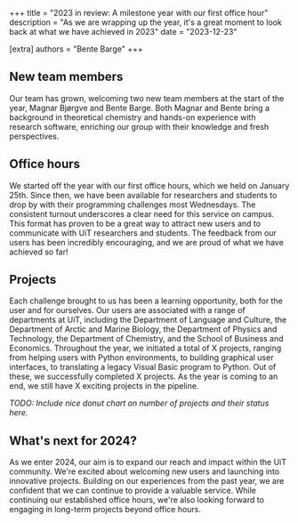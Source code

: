+++
title = "2023 in review: A milestone year with our first office hour"
description = "As we are wrapping up the year, it's a great moment to look back at what we have achieved in 2023"
date = "2023-12-23"

[extra]
authors = "Bente Barge"
+++

## New team members
Our team has grown, welcoming two new team members at the start of the year,
Magnar Bjørgve and Bente Barge. Both Magnar and Bente bring a background in
theoretical chemistry and hands-on experience with research software, enriching
our group with their knowledge and fresh perspectives.


## Office hours
We started off the year with our first office hours, which we held on January
25th. Since then, we have been available for researchers and students to drop
by with their programming challenges most Wednesdays. The consistent turnout
underscores a clear need for this service on campus. This format has proven to
be a great way to attract new users and to communicate with UiT researchers and
students. The feedback from our users has been incredibly encouraging, and we
are proud of what we have achieved so far!

## Projects
Each challenge brought to us has been a learning opportunity, both for the user
and for ourselves. Our users are associated with a range of departments at UiT,
including the Department of Language and Culture, the Department of Arctic and
Marine Biology, the Department of Physics and Technology, the Department of
Chemistry, and the School of Business and Economics. Throughout the year, we
initiated a total of X projects, ranging from helping users with Python
environments, to building graphical user interfaces, to translating a legacy
Visual Basic program to Python. Out of these, we successfully completed X
projects. As the year is coming to an end, we still have X exciting projects in
the pipeline.

_TODO: Include nice donut chart on number of projects and their status here._

## What's next for 2024?
As we enter 2024, our aim is to expand our reach and impact within the UiT
community. We're excited about welcoming new users and launching into
innovative projects. Building on our experiences from the past year, we are
confident that we can continue to provide a valuable service. While continuing
our established office hours, we're also looking forward to engaging in
long-term projects beyond office hours.
